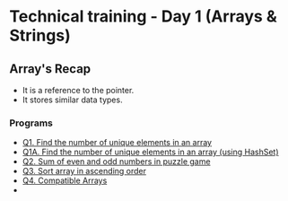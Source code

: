 # Technical training - Day 1 (Arrays & Strings)

## Array's Recap

- It is a reference to the pointer.
- It stores similar data types.

### Programs

- [Q1. Find the number of unique elements in an array](UniqueCounter.java)
- [Q1A. Find the number of unique elements in an array (using HashSet)](Counter1.java)
- [Q2. Sum of even and odd numbers in puzzle game](EvenOrOdd.java)
- [Q3. Sort array in ascending order](Ascending.java)
- [Q4. Compatible Arrays](CompatibleArrays.java)
- 
